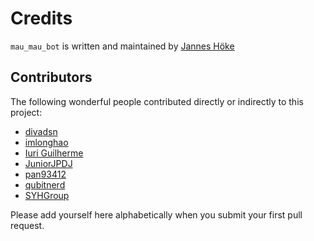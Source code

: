 # Credits

`mau_mau_bot` is written and maintained by [Jannes Höke](https://github.com/jh0ker)

## Contributors

The following wonderful people contributed directly or indirectly to this project:

- [divadsn](https://github.com/divadsn)
- [imlonghao](https://github.com/imlonghao)
- [Iuri Guilherme](https://github.com/iuriguilherme)
- [JuniorJPDJ](https://github.com/JuniorJPDJ)
- [pan93412](https://github.com/pan93412)
- [qubitnerd](https://github.com/qubitnerd)
- [SYHGroup](https://github.com/SYHGroup)

Please add yourself here alphabetically when you submit your first pull request.

